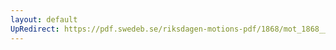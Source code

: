 ```yaml
---
layout: default
UpRedirect: https://pdf.swedeb.se/riksdagen-motions-pdf/1868/mot_1868__ak__00142.pdf
---
```

